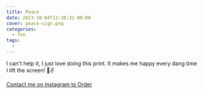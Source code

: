 ```yaml
---
title: Peace
date: 2023-10-04T11:38:31-08:00
cover: peace-sign.png
categories:
  - fun
tags:
  - 
---
```


I can't help it, I just love doing this print.
It makes me happy every dang time I lift the screen!
💋✌️

<!--more-->


[Contact me on Instagram to Order](https://www.instagram.com/p/CyAPgC-LiH0/)
